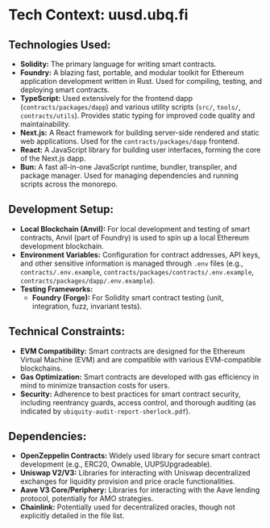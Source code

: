 # Tech Context: uusd.ubq.fi

## Technologies Used:

-   **Solidity:** The primary language for writing smart contracts.
-   **Foundry:** A blazing fast, portable, and modular toolkit for Ethereum application development written in Rust. Used for compiling, testing, and deploying smart contracts.
-   **TypeScript:** Used extensively for the frontend dapp (`contracts/packages/dapp`) and various utility scripts (`src/`, `tools/`, `contracts/utils`). Provides static typing for improved code quality and maintainability.
-   **Next.js:** A React framework for building server-side rendered and static web applications. Used for the `contracts/packages/dapp` frontend.
-   **React:** A JavaScript library for building user interfaces, forming the core of the Next.js dapp.
-   **Bun:** A fast all-in-one JavaScript runtime, bundler, transpiler, and package manager. Used for managing dependencies and running scripts across the monorepo.

## Development Setup:

-   **Local Blockchain (Anvil):** For local development and testing of smart contracts, Anvil (part of Foundry) is used to spin up a local Ethereum development blockchain.
-   **Environment Variables:** Configuration for contract addresses, API keys, and other sensitive information is managed through `.env` files (e.g., `contracts/.env.example`, `contracts/packages/contracts/.env.example`, `contracts/packages/dapp/.env.example`).
-   **Testing Frameworks:**
    -   **Foundry (Forge):** For Solidity smart contract testing (unit, integration, fuzz, invariant tests).

## Technical Constraints:

-   **EVM Compatibility:** Smart contracts are designed for the Ethereum Virtual Machine (EVM) and are compatible with various EVM-compatible blockchains.
-   **Gas Optimization:** Smart contracts are developed with gas efficiency in mind to minimize transaction costs for users.
-   **Security:** Adherence to best practices for smart contract security, including reentrancy guards, access control, and thorough auditing (as indicated by `ubiquity-audit-report-sherlock.pdf`).

## Dependencies:

-   **OpenZeppelin Contracts:** Widely used library for secure smart contract development (e.g., ERC20, Ownable, UUPSUpgradeable).
-   **Uniswap V2/V3:** Libraries for interacting with Uniswap decentralized exchanges for liquidity provision and price oracle functionalities.
-   **Aave V3 Core/Periphery:** Libraries for interacting with the Aave lending protocol, potentially for AMO strategies.
-   **Chainlink:** Potentially used for decentralized oracles, though not explicitly detailed in the file list.
